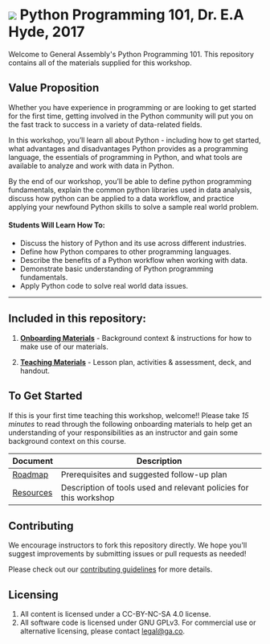 # ![](https://ga-dash.s3.amazonaws.com/production/assets/logo-9f88ae6c9c3871690e33280fcf557f33.png) Python Programming 101, Dr. E.A Hyde, 2017

Welcome to General Assembly's Python Programming 101. This repository contains all of the materials supplied for this workshop.

## Value Proposition

Whether you have experience in programming or are looking to get started for the first time, getting involved in the Python community will put you on the fast track to success in a variety of data-related fields. 

In this workshop, you’ll learn all about Python - including how to get started, what advantages and disadvantages Python provides as a programming language, the essentials of programming in Python, and what tools are available to analyze and work with data in Python.

By the end of our workshop, you’ll be able to define python programming fundamentals, explain the common python libraries used in data analysis, discuss how python can be applied to a data workflow, and practice applying your newfound Python skills to solve a sample real world problem.


#### Students Will Learn How To:

- Discuss the history of Python and its use across different industries.
- Define how Python compares to other programming languages.
- Describe the benefits of a Python workflow when working with data.
- Demonstrate basic understanding of Python programming fundamentals.
- Apply Python code to solve real world data issues.

---

## Included in this repository:

1. [**Onboarding Materials**](./curriculum/01-onboarding) - Background context & instructions for how to make use of our materials.

2. [**Teaching Materials**](./curriculum/02-materials) - Lesson plan, activities & assessment, deck, and handout.

<!-- 3. [**Contributing Guidelines**](contributing-guidelines.md) - information about how to submit materials you create, adapt, or fix back to the global General Assembly team -->


## To Get Started

If this is your first time teaching this workshop, welcome!! Please take *15 minutes* to read through the following onboarding materials to help get an understanding of your responsibilities as an instructor and gain some background context on this course.

Document                            | Description
----------------------------------- | ------------------------------------------
[Roadmap](./curriculum//01-onboarding/01-roadmap.md) | Prerequisites and suggested follow-up plan
[Resources](./curriculum//01-onboarding/02-tools-policies.md) | Description of tools used and relevant policies for this workshop


## Contributing

We encourage instructors to fork this repository directly. We hope you'll suggest improvements by submitting issues or pull requests as needed!

Please check out our [contributing guidelines](contributing.md) for more details.


## Licensing

<!--  remember to replace the placeholder content in curly braces in the GNU license -->

1. All content is licensed under a CC-BY-NC-SA 4.0 license.
2. All software code is licensed under GNU GPLv3. For commercial use or alternative licensing, please contact legal@ga.co.


